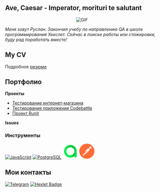 ## Ave, Caesar - Imperator, morituri te salutant

<div align="center">
  
![GIF](https://media.giphy.com/media/i7syEG8zEgBzThfcBB/giphy.gif)

</div>

_Меня зовут Руслан.
Закончил учебу по направлению QA в школе программирования Хекслет. Сейчас в поиске работы или стажировки, буду рад поработать вместе!_ 

## My CV
Подробное [резюме](https://cv.hexlet.io/ru/resumes/2499)

## Портфолио
**Проекты**
  * [Тестирование интернет-магазина](https://github.com/AavadaKedavra/qa-engineer-project-84)
  * [Тестирование приложения Codebattle](https://github.com/AavadaKedavra/qa-engineer-project-85)
  * [Проект Runit](https://github.com/AavadaKedavra/runit)

**Issues**


### Инструменты

<p align="left">
<a href="https://developer.mozilla.org/en-US/docs/Web/JavaScript" target="_blank" rel="noreferrer"><img src="https://raw.githubusercontent.com/danielcranney/readme-generator/main/public/icons/skills/javascript-colored.svg" width="50" height="50" alt="JavaScript" /></a>
<a href="https://www.postgresql.org/" target="_blank" rel="noreferrer"><img src="https://raw.githubusercontent.com/danielcranney/readme-generator/main/public/icons/skills/postgresql-colored.svg" width="50" height="50" alt="PostgreSQL" /></a>
<a href="https://qameta.io/" target="_blank" rel="noreferrer"><img src="https://github.com/AavadaKedavra/AavadaKedavra/blob/main/logo.svg" width="50" height="50" alt="AllureTestops" /></a> 
<a href="https://www.postman.com/">
<img src="https://github.com/qajenna/qajenna/blob/main/icons/Postman.png" alt="Postman" width="50" height="50" /> </a>
</p>

## Мои контакты
[![Telegram](https://img.shields.io/badge/Telegram-2CA5E0?style=for-the-badge&logo=telegram&logoColor=white)](https://t.me/AavadaKeedavra)
<a href="https://ru.hexlet.io/u/ruslan_ya">
    <img src="https://img.shields.io/badge/Hexlet-lightgrey?style=flat" alt="Hexlet Badge"/>
  </a>
